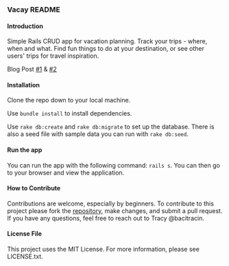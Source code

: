 ### Vacay README
#### Introduction

Simple Rails CRUD app for vacation planning. Track your trips - where, when and what. Find fun things to do at your destination, or see other users' trips for travel inspiration.

Blog Post [#1](http://www.tracyctran.com/code/2016/05/30/rails-project-vacay/) & [#2](http://www.tracyctran.com/code/2016/06/13/jquery-project-vacay/)

#### Installation

Clone the repo down to your local machine. 

Use `bundle install` to install dependencies. 

Use `rake db:create` and `rake db:migrate` to set up the database. There is also a seed file with sample data you can run with `rake db:seed`.


#### Run the app

You can run the app with the following command: `rails s`. You can then go to your browser and view the application.

#### How to Contribute

Contributions are welcome, especially by beginners. To contribute to this project please fork the [repository](https://github.com/bacitracin/vacay), make changes, and submit a pull request. If you have any questions, feel free to reach out to Tracy @bacitracin. 

#### License File

This project uses the MIT License. For more information, please see LICENSE.txt.
